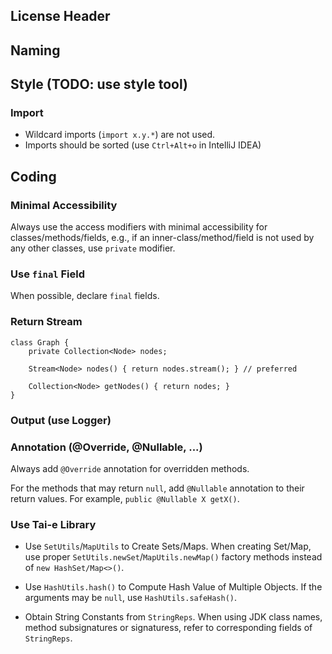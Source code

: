 ## License Header

## Naming

## Style (TODO: use style tool)
### Import
- Wildcard imports (`import x.y.*`) are not used.
- Imports should be sorted (use `Ctrl+Alt+o` in IntelliJ IDEA)

## Coding
### Minimal Accessibility
Always use the access modifiers with minimal accessibility for classes/methods/fields, e.g., if an inner-class/method/field is not used by any other classes, use `private` modifier.

### Use `final` Field
When possible, declare `final` fields.

### Return Stream
```
class Graph {
    private Collection<Node> nodes;

    Stream<Node> nodes() { return nodes.stream(); } // preferred

    Collection<Node> getNodes() { return nodes; }
}
```

### Output (use Logger)


### Annotation (@Override, @Nullable, ...)
Always add `@Override` annotation for overridden methods.

For the methods that may return `null`, add `@Nullable` annotation to their return values. For example, `public @Nullable X getX()`.

### Use Tai-e Library
- Use `SetUtils`/`MapUtils` to Create Sets/Maps.
When creating Set/Map, use proper `SetUtils.newSet`/`MapUtils.newMap()` factory methods instead of `new HashSet/Map<>()`.

- Use `HashUtils.hash()` to Compute Hash Value of Multiple Objects. If the arguments may be `null`, use `HashUtils.safeHash()`.

- Obtain String Constants from `StringReps`.
When using JDK class names, method subsignatures or signaturess, refer to corresponding fields of `StringReps`.
